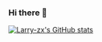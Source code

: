 ### Hi there 👋

<!--
**Larry-zx/Larry-zx** is a ✨ _special_ ✨ repository because its `README.md` (this file) appears on your GitHub profile.

Here are some ideas to get you started:

- 🔭 I’m currently working on ...
- 🌱 I’m currently learning ...
- 👯 I’m looking to collaborate on ...
- 🤔 I’m looking for help with ...
- 💬 Ask me about ...
- 📫 How to reach me: ...
- 😄 Pronouns: ...
- ⚡ Fun fact: ...
-->


[![Larry-zx's GitHub stats](https://github-readme-stats.vercel.app/api?username=Larry-zx&theme=cobalt)](https://github.com/anuraghazra/github-readme-stats)
